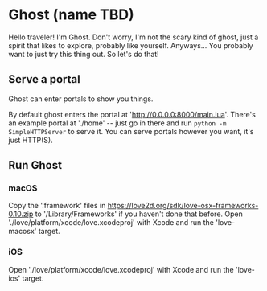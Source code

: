 # Ghost (name TBD)

Hello traveler! I'm Ghost. Don't worry, I'm not the scary kind of ghost, just a spirit that likes to
explore, probably like yourself. Anyways... You probably want to just try this thing out. So let's
do that!

## Serve a portal

Ghost can enter portals to show you things.

By default ghost enters the portal at 'http://0.0.0.0:8000/main.lua'. There's an example portal at
'./home' -- just go in there and run `python -m SimpleHTTPServer` to serve it. You can serve portals
however you want, it's just HTTP(S).

## Run Ghost

### macOS

Copy the '.framework' files in https://love2d.org/sdk/love-osx-frameworks-0.10.zip to
'/Library/Frameworks' if you haven't done that before. Open './love/platform/xcode/love.xcodeproj'
with Xcode and run the 'love-macosx' target.

### iOS

Open './love/platform/xcode/love.xcodeproj' with Xcode and run the 'love-ios' target.

